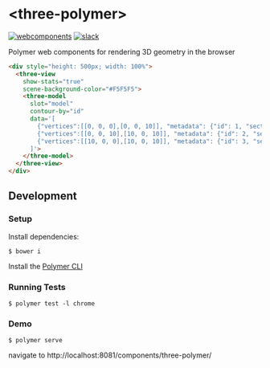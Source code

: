 # \<three-polymer\>
[![webcomponents](https://img.shields.io/badge/webcomponents.org-published-blue.svg)](https://www.webcomponents.org/element/lakopite/three-polymer)
[![slack](http://slackin-xfuuoewxii.now.sh/badge.svg)](https://slackin-xfuuoewxii.now.sh)

Polymer web components for rendering 3D geometry in the browser

<!--
```
<custom-element-demo>
  <template>
	<script src="https://rawgit.com/mrdoob/stats.js/master/build/stats.min.js"></script>
	<link rel="import" href="three-view/three-view.html">
	<link rel="import" href="three-model/three-model.html">
    <next-code-block></next-code-block>
  </template>
</custom-element-demo>
```
-->
```html
<div style="height: 500px; width: 100%">
  <three-view
    show-stats="true"
    scene-background-color="#F5F5F5">
    <three-model
      slot="model"
      contour-by="id"
      data='[
        {"vertices":[[0, 0, 0],[0, 0, 10]], "metadata": {"id": 1, "section_property_name": "W14X257"}},
        {"vertices":[[0, 0, 10],[10, 0, 10]], "metadata": {"id": 2, "section_property_name": "W27X84"}},
        {"vertices":[[10, 0, 0],[10, 0, 10]], "metadata": {"id": 3, "section_property_name": "W14X257"}}
      ]'>
    </three-model>
  </three-view>
</div>
```        

## Development
### Setup
Install dependencies:
```
$ bower i
```
Install the [Polymer CLI](https://www.npmjs.com/package/polymer-cli)

### Running Tests
```
$ polymer test -l chrome
```

### Demo
```
$ polymer serve
```
navigate to http://localhost:8081/components/three-polymer/
